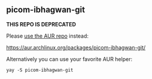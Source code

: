 ## picom-ibhagwan-git

**THIS REPO IS DEPRECATED**

Please [use the AUR repo](https://aur.archlinux.org/packages/picom-ibhagwan-git/) instead:

https://aur.archlinux.org/packages/picom-ibhagwan-git/

Alternatively you can use your favorite AUR helper:
```
yay -S picom-ibhagwan-git
```

